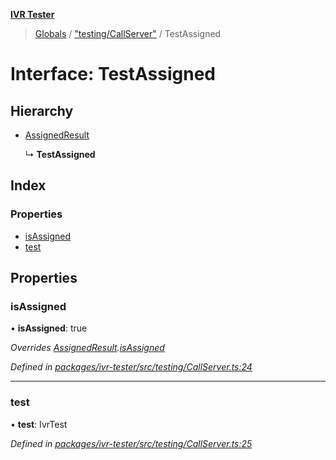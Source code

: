 **[IVR Tester](../README.md)**

> [Globals](../README.md) / ["testing/CallServer"](../modules/_testing_callserver_.md) / TestAssigned

# Interface: TestAssigned

## Hierarchy

* [AssignedResult](_testing_callserver_.assignedresult.md)

  ↳ **TestAssigned**

## Index

### Properties

* [isAssigned](_testing_callserver_.testassigned.md#isassigned)
* [test](_testing_callserver_.testassigned.md#test)

## Properties

### isAssigned

•  **isAssigned**: true

*Overrides [AssignedResult](_testing_callserver_.assignedresult.md).[isAssigned](_testing_callserver_.assignedresult.md#isassigned)*

*Defined in [packages/ivr-tester/src/testing/CallServer.ts:24](https://github.com/SketchingDev/ivr-tester/blob/aac0a71/packages/ivr-tester/src/testing/CallServer.ts#L24)*

___

### test

•  **test**: IvrTest

*Defined in [packages/ivr-tester/src/testing/CallServer.ts:25](https://github.com/SketchingDev/ivr-tester/blob/aac0a71/packages/ivr-tester/src/testing/CallServer.ts#L25)*
